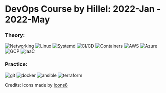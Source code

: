 # DevOps Course by Hillel: 2022-Jan - 2022-May

### Theory:
 ![Networking](https://img.shields.io/badge/-Networking-blue?logo=cisco&logoColor=white)
 ![Linux](https://img.shields.io/badge/Linux-green?logo=linux&logoColor=white)
 ![Systemd](https://img.shields.io/badge/-Systemd-green)
 ![CI/CD](https://img.shields.io/badge/-CI/CD-red)
 ![Containers](https://img.shields.io/badge/-Containers-orange)
 ![AWS](https://img.shields.io/badge/AWS-orange?logo=amazon-aws&logoColor=white)
 ![Azure](https://img.shields.io/badge/Azure-blue?logo=microsoft-azure&logoColor=white)
 ![GCP](https://img.shields.io/badge/GCP-yellow?logo=google-cloud&logoColor=white)
 ![IaaC](https://img.shields.io/badge/-IaaC-lightgrey)

### Practice:
 ![git](https://img.shields.io/badge/-git-red?logo=git&logoColor=white)
 ![docker](https://img.shields.io/badge/-docker-blue?logo=docker&logoColor=white)
 ![ansible](https://img.shields.io/badge/-ansible-yellow?logo=ansible&logoColor=white)
 ![terraform](https://img.shields.io/badge/-terraform-purple?logo=terraform&logoColor=white)

Credits:
Icons made by [Icons8](https://shields.io)
